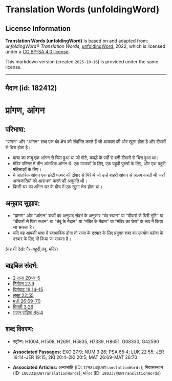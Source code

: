 # Translation Words (unfoldingWord)

## License Information

**Translation Words (unfoldingWord)** is based on and adapted from: _unfoldingWord® Translation Words_, [unfoldingWord](https://unfoldingword.org/utw), 2022, which is licensed under a [CC BY-SA 4.0 license](https://creativecommons.org/licenses/by-sa/4.0/legalcode.en).

This markdown version (created `2025-10-16`) is provided under the same license.



--------------------------------

## मैदान (id: 182412)

प्रांगण, आंगन
=============

परिभाषा:
--------

"प्रांगण" और "आंगन" शब्द एक बंद क्षेत्र को संदर्भित करते हैं जो आकाश की ओर खुला होता है और दीवारों से घिरा होता है।

* वाचा का तम्बू एक आंगन से घिरा हुआ था जो मोटे, कपड़े के पर्दों से बनी दीवारों से घिरा हुआ था।
* मंदिर परिसर में तीन आंतरिक आंगन थे: एक याजकों के लिए, एक यहूदी पुरुषों के लिए, और एक यहूदी महिलाओं के लिए।
* ये आंतरिक आंगन एक छोटी पत्थर की दीवार से घिरे थे जो उन्हें बाहरी आंगन से अलग करती थी जहाँ अन्यजातियों को आराधना करने की अनुमति थी।
* किसी घर का आँगन घर के बीच में एक खुला क्षेत्र होता था।

अनुवाद सुझाव:
-------------

* "प्रांगण" और "आंगन" शब्दों का अनुवाद संदर्भ के अनुसार “बंद स्थान” या “दीवारों से घिरी भूमि” या "दीवारों से घिरा स्थान" या "तंबू के मैदान" या “मंदिर के मैदान” या “मंदिर का घेरा” के रूप में किया जा सकता है।
* यदि यह आपकी भाषा में स्वाभाविक होगा तो राजा के दरबार के लिए प्रयुक्त शब्द का उपयोग यहोवा के दरबार के लिए भी किया जा सकता है।

(यह भी देखें: गैर\-यहूदी,तंबू, मंदिर)

बाइबिल संदर्भ:
--------------

* [2 राजा 20:4–5](https://ref.ly/2Kgs20:4-2Kgs20:5)
* [निर्गमन 27:9](https://ref.ly/Exod27:9)
* [यिर्मयाह 19:14–15](https://ref.ly/Jer19:14-Jer19:15)
* [लूका 22:55](https://ref.ly/Luke22:55)
* [मत्ती 26:69–70](https://ref.ly/Matt26:69-Matt26:70)
* [गिनती 3:26](https://ref.ly/Num3:26)
* [भजन संहिता 65:4](https://ref.ly/Ps65:4)

शब्द विवरण:
-----------

* स्ट्रॉन्ग: H1004, H1508, H2691, H5835, H7339, H8651, G08330, G42590

* **Associated Passages:** EXO 27:9; NUM 3:26; PSA 65:4; LUK 22:55; JER 19:14–JER 19:15; 2KI 20:4–2KI 20:5; MAT 26:69–MAT 26:70
* **Associated Articles:** अन्यजाति (ID: `179844@UWTranslationWords`); निवासस्थान (ID: `180331@UWTranslationWords`); मन्दिर (ID: `180337@UWTranslationWords`)

